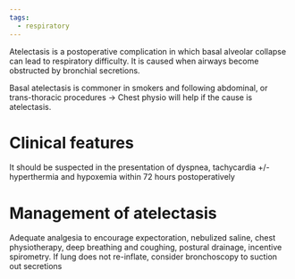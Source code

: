 ```yaml
---
tags:
  - respiratory
---
```

Atelectasis is a postoperative complication in which basal alveolar collapse can lead to respiratory difficulty. It is caused when airways become obstructed by bronchial secretions.

Basal atelectasis is commoner in smokers and following abdominal, or trans-thoracic procedures -> Chest physio will help if the cause is atelectasis.
# Clinical features
It should be suspected in the presentation of dyspnea, tachycardia +/- hyperthermia and hypoxemia within 72 hours postoperatively

# Management of atelectasis
Adequate analgesia to encourage expectoration, nebulized saline, chest physiotherapy, deep breathing and coughing, postural drainage, incentive spirometry. If lung does not re-inflate, consider bronchoscopy to suction out secretions